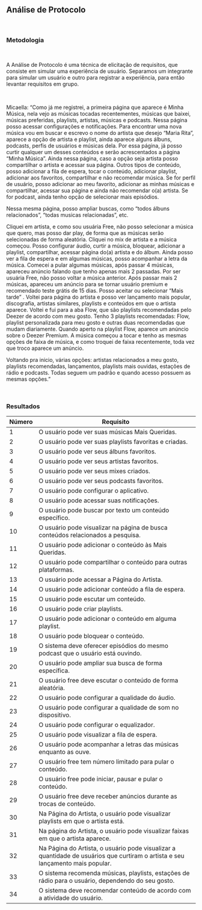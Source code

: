 ##  **Análise de Protocolo**

<br>

###  Metodologia

<p align="justify">&emsp;

A Análise de Protocolo é uma técnica de elicitação de requisitos, que consiste em simular uma experiência de usuário. Separamos um integrante para simular um usuário e outro para registrar a experiência, para então levantar requisitos em grupo.

</p>

<p align="justify">&emsp;

Micaella: “Como já me registrei, a primeira página que aparece é Minha Música, nela vejo as músicas tocadas recentementes, músicas que baixei, músicas preferidas, playlists, artistas, músicas e podcasts. Nessa página posso acessar configurações e notificações. Para encontrar uma nova música vou em buscar e escrevo o nome do artista que desejo “Maria Rita”, aparece a opção de artista e playlist, ainda aparece alguns álbuns, podcasts, perfis de usuários e músicas dela. Por essa página, já posso curtir qualquer um desses conteúdos e serão acrescentados a página “Minha Música”. Ainda nessa página, caso a opção seja artista posso compartilhar o artista e acessar sua página. Outros tipos de conteúdo, posso adicionar a fila de espera, tocar o conteúdo, adicionar playlist, adicionar aos favoritos, compartilhar e não recomendar música. Se for perfil de usuário, posso adicionar ao meu favorito, adicionar as minhas músicas e compartilhar, acessar sua página e ainda não recomendar o(a) artista. Se for podcast, ainda tenho opção de selecionar mais episódios.

Nessa mesma página, posso ampliar buscas, como “todos álbuns relacionados”, “todas musicas relacionadas”, etc.

Cliquei em artista, e como sou usuária Free, não posso selecionar a música que quero, mas posso dar play, de forma que as músicas serão selecionadas de forma aleatória. Cliquei no mix de artista e a música começou. Posso configurar áudio, curtir a música, bloquear, adicionar a playlist, compartilhar, acessar página do(a) artista e do álbum. Ainda posso ver a fila de espera e em algumas músicas, posso acompanhar a letra da música. Comecei a pular algumas músicas, após passar 4 músicas, apareceu anúncio falando que tenho apenas mais 2 passadas. Por ser usuária Free, não posso voltar a música anterior. Após passar mais 2 músicas, apareceu um anúncio para se tornar usuário premium e recomendado teste grátis de 15 dias. Posso aceitar ou selecionar “Mais tarde” . Voltei para página do artista e posso ver lançamento mais popular, discografia, artistas similares, playlists e conteúdos em que o artista aparece. Voltei e fui para a aba Flow, que são playlists recomendadas pelo Deezer de acordo com meu gosto. Tenho 3 playlists recomendadas: Flow, playlist personalizada para meu gosto e outras duas recomendadas que mudam diariamente. Quando aperto na playlist Flow, aparece um anúncio sobre o Deezer Premium. A música começou a tocar e tenho as mesmas opções de faixa de música, e como troquei de faixa recentemente, toda vez que troco aparece um anúncio.

Voltando pra inicio, várias opções: artistas relacionados a meu gosto, playlists recomendadas, lançamentos, playlists mais ouvidas, estações de rádio e podcasts. Todas seguem um padrão e quando acesso possuem as mesmas opções.”

</p>

<br>

###  Resultados

|Número | Requisito                                         |
|-------|---------------------------------------------------|
|1      |O usuário pode ver suas músicas Mais Queridas.    |
|2      |O usuário pode ver suas playlists favoritas e criadas.|
|3      |O usuário pode ver seus álbuns favoritos.|
|4      |O usuário pode ver seus artistas favoritos.|
|5      |O usuário pode ver seus mixes criados.|
|6      |O usuário pode ver seus podcasts favoritos.|
|7      |O usuário pode configurar o aplicativo.|
|8      |O usuário pode acessar suas notificações.|
|9      |O usuário pode buscar por texto um conteúdo específico.|
|10      |O usuário pode visualizar na página de busca conteúdos relacionados a pesquisa.|
|11     |O usuário pode adicionar o conteúdo às Mais Queridas.|
|12      |O usuário pode compartilhar o conteúdo para outras plataformas.|
|13      |O usuário pode acessar a Página do Artista.|
|14      |O usuário pode adicionar conteúdo a fila de espera.|
|15      |O usuário pode escutar um conteúdo.|
|16      |O usuário pode criar playlists.|
|17      |O usuário pode adicionar o conteúdo em alguma playlist.|
|18      |O usuário pode bloquear o conteúdo.|
|19      |O sistema deve oferecer episódios do mesmo podcast que o usuário está ouvindo.|
|20      |O usuário pode ampliar sua busca de forma específica.|
|21      |O usuário free deve escutar o conteúdo de forma aleatória.|
|22      |O usuário pode configurar a qualidade do áudio.|
|23      |O usuário pode configurar a qualidade de som no dispositivo.|
|24      |O usuário pode configurar o equalizador.|
|25      |O usuário pode visualizar a fila de espera.|
|26      |O usuário pode acompanhar a letras das músicas enquanto as ouve.|
|27      |O usuário free tem número limitado para pular o conteúdo.|
|28      |O usuário free pode iniciar, pausar e pular o conteúdo.|
|29      |O usuário free deve receber anúncios durante as trocas de conteúdo.|
|30      |Na Página do Artista, o usuário pode visualizar playlists em que o artista está.|
|31      |Na página do Artista, o usuário pode visualizar faixas em que o artista aparece.|
|32      |Na Página do Artista, o usuário pode visualizar a quantidade de usuários que curtiram o artista e seu lançamento mais popular.|
|33      |O sistema recomenda músicas, playlists, estações de rádio para o usuário, dependendo do seu gosto.|
|34      |O sistema deve recomendar conteúdo de acordo com a atividade do usuário.|
